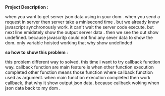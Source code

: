 <b>Project Description :</b>

when you want to get server json data using in your dom . when you send a request in server then server  take a minisecond time . but we already know
javascript synchronously work. it can't wait the server code execute. but next line emidately show the output server data . then we see the
out show undefined. because javascritp could not find any sever data to show the dom. only variable hoisted working that why show undefinded


<b>so how to show this problem :</b>

this problem different way to solved. this time i want to try callback function way.
callback function are main feature is when other function execution completed other function means those function where callback function 
used as argument. when main function execution completed then work callback,
that why it show output json data. because callback woking when json data back to my dom . 
